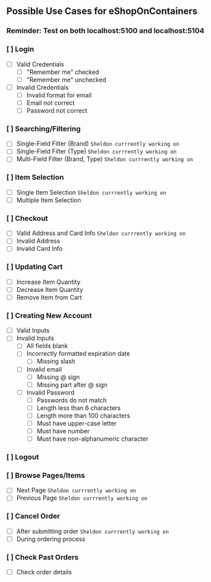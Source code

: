 ## Possible Use Cases for eShopOnContainers

### Reminder: Test on both localhost:5100 and localhost:5104

### [ ] Login
 - [ ] Valid Credentials
   - [ ] "Remember me" checked
   - [ ] "Remember me" unchecked
 - [ ] Invalid Credentials
   - [ ] Invalid format for email
   - [ ] Email not correct
   - [ ] Password not correct
### [ ] Searching/Filtering
 - [ ] Single-Field Filter (Brand) `Sheldon currrently working on`
 - [ ] Single-Field Filter (Type) `Sheldon currrently working on`
 - [ ] Multi-Field Filter (Brand, Type) `Sheldon currrently working on`
### [ ] Item Selection
 - [ ] Single Item Selection `Sheldon currrently working on`
 - [ ] Multiple Item Selection
### [ ] Checkout
 - [ ] Valid Address and Card Info `Sheldon currrently working on`
 - [ ] Invalid Address
 - [ ] Invalid Card Info
### [ ] Updating Cart
 - [ ] Increase Item Quantity
 - [ ] Decrease Item Quantity
 - [ ] Remove Item from Cart
### [ ] Creating New Account
 - [ ] Valid Inputs
 - [ ] Invalid Inputs
   - [ ] All fields blank
   - [ ] Incorrectly formatted expiration date
     - [ ] Missing slash 
   - [ ] Invalid email
     - [ ] Missing @ sign
     - [ ] Missing part after @ sign
   - [ ] Invalid Password
     - [ ] Passwords do not match
     - [ ] Length less than 6 characters
     - [ ] Length more than 100 characters
     - [ ] Must have upper-case letter
     - [ ] Must have number
     - [ ] Must have non-alphanumeric character
### [ ] Logout
### [ ] Browse Pages/Items
 - [ ] Next Page `Sheldon currrently working on`
 - [ ] Previous Page `Sheldon currrently working on`
### [ ] Cancel Order
 - [ ] After submitting order `Sheldon currrently working on`
 - [ ] During ordering process
### [ ] Check Past Orders
 - [ ] Check order details